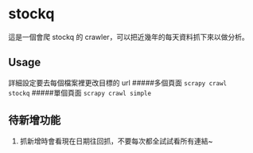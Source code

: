 # stockq
這是一個會爬 stockq 的 crawler，可以把近幾年的每天資料抓下來以做分析。
## Usage
詳細設定要去每個檔案裡更改目標的 url
#####多個頁面
<code>scrapy crawl stockq</code>
#####單個頁面
<code>scrapy crawl simple</code>
## 待新增功能
1. 抓新增時會看現在日期往回抓，不要每次都全試試看所有連結~
